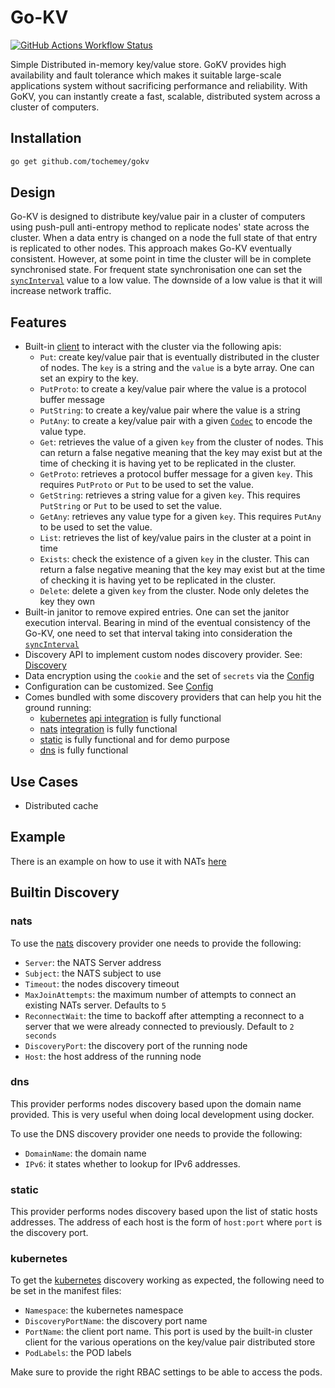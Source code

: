 # Go-KV

[![GitHub Actions Workflow Status](https://img.shields.io/github/actions/workflow/status/Tochemey/gokv/build.yml)]((https://github.com/Tochemey/gokv/actions/workflows/build.yml))

Simple Distributed in-memory key/value store. 
GoKV provides high availability and fault tolerance which makes it suitable large-scale applications system without sacrificing performance and reliability. 
With GoKV, you can instantly create a fast, scalable, distributed system  across a cluster of computers. 

## Installation

```bash
go get github.com/tochemey/gokv
```

## Design

Go-KV is designed to distribute key/value pair in a cluster of computers using push-pull anti-entropy method to replicate nodes' state across the cluster.
When a data entry is changed on a node the full state of that entry is replicated to other nodes.
This approach makes Go-KV eventually consistent. However, at some point in time the cluster will be in complete synchronised state. For frequent state synchronisation
one can set the [`syncInterval`](./cluster/config.go) value to a low value. The downside of a low value is that it will increase network traffic.

## Features
- Built-in [client](./cluster/client.go) to interact with the cluster via the following apis:
  - `Put`: create key/value pair that is eventually distributed in the cluster of nodes. The `key` is a string and the `value` is a byte array. One can set an expiry to the key.
  - `PutProto`: to create a key/value pair where the value is a protocol buffer message
  - `PutString`: to create a key/value pair where the value is a string
  - `PutAny`: to create a key/value pair with a given [`Codec`](./cluster/codec.go) to encode the value type.
  - `Get`: retrieves the value of a given `key` from the cluster of nodes. This can return a false negative meaning that the key may exist but at the time of checking it is having yet to be replicated in the cluster.
  - `GetProto`: retrieves a protocol buffer message for a given `key`. This requires `PutProto` or `Put` to be used to set the value.
  - `GetString`: retrieves a string value for a given `key`. This requires `PutString` or `Put` to be used to set the value.
  - `GetAny`: retrieves any value type for a given `key`. This requires `PutAny` to be used to set the value.
  - `List`: retrieves the list of key/value pairs in the cluster at a point in time
  - `Exists`: check the existence of a given `key` in the cluster. This can return a false negative meaning that the key may exist but at the time of checking it is having yet to be replicated in the cluster.
  - `Delete`: delete a given `key` from the cluster. Node only deletes the key they own
- Built-in janitor to remove expired entries. One can set the janitor execution interval. Bearing in mind of the eventual consistency of the Go-KV, one need to set that interval taking into consideration the [`syncInterval`](./cluster/config.go)
- Discovery API to implement custom nodes discovery provider. See: [Discovery](./discovery/provider.go)
- Data encryption using the `cookie` and the set of `secrets` via the [Config](./config.go)
- Configuration can be customized. See [Config](./config.go)
- Comes bundled with some discovery providers that can help you hit the ground running:
    - [kubernetes](https://kubernetes.io/docs/home/) [api integration](./discovery/kubernetes) is fully functional
    - [nats](https://nats.io/) [integration](./discovery/nats) is fully functional
    - [static](./discovery/static) is fully functional and for demo purpose
    - [dns](./discovery/dnssd) is fully functional

## Use Cases

- Distributed cache

## Example

There is an example on how to use it with NATs [here](./example/example.go)

## Builtin Discovery

### nats

To use the [nats](https://nats.io/) discovery provider one needs to provide the following:

- `Server`: the NATS Server address
- `Subject`: the NATS subject to use
- `Timeout`: the nodes discovery timeout
- `MaxJoinAttempts`: the maximum number of attempts to connect an existing NATs server. Defaults to `5`
- `ReconnectWait`: the time to backoff after attempting a reconnect to a server that we were already connected to previously. Default to `2 seconds`
- `DiscoveryPort`: the discovery port of the running node
- `Host`: the host address of the running node

### dns

This provider performs nodes discovery based upon the domain name provided. This is very useful when doing local development
using docker.

To use the DNS discovery provider one needs to provide the following:

- `DomainName`: the domain name
- `IPv6`: it states whether to lookup for IPv6 addresses.

### static

This provider performs nodes discovery based upon the list of static hosts addresses.
The address of each host is the form of `host:port` where `port` is the discovery port.

### kubernetes

To get the [kubernetes](https://kubernetes.io/docs/home/) discovery working as expected, the following need to be set in the manifest files:

- `Namespace`: the kubernetes namespace
- `DiscoveryPortName`: the discovery port name
- `PortName`: the client port name. This port is used by the built-in cluster client for the various operations on the key/value pair distributed store
- `PodLabels`: the POD labels

Make sure to provide the right RBAC settings to be able to access the pods.